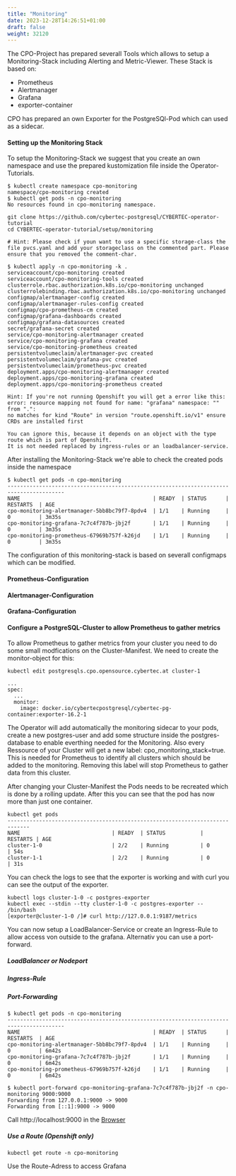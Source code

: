 ```yaml
---
title: "Monitoring"
date: 2023-12-28T14:26:51+01:00
draft: false
weight: 32120
---
```

The CPO-Project has prepared severall Tools which allows to setup a Monitoring-Stack including Alerting and Metric-Viewer.
These Stack is based on: 
- Prometheus
- Alertmanager
- Grafana
- exporter-container

CPO has prepared an own Exporter for the PostgreSQl-Pod which can used as a sidecar.

#### Setting up the Monitoring Stack
To setup the Monitoring-Stack we suggest that you create an own namespace and use the prepared kustomization file inside the Operator-Tutorials.
```
$ kubectl create namespace cpo-monitoring
namespace/cpo-monitoring created
$ kubectl get pods -n cpo-monitoring
No resources found in cpo-monitoring namespace.

git clone https://github.com/cybertec-postgresql/CYBERTEC-operator-tutorial
cd CYBERTEC-operator-tutorial/setup/monitoring

# Hint: Please check if youn want to use a specific storage-class the file pvcs.yaml and add your storageclass on the commented part. Please ensure that you removed the comment-char.

$ kubectl apply -n cpo-monitoring -k .
serviceaccount/cpo-monitoring created
serviceaccount/cpo-monitoring-tools created
clusterrole.rbac.authorization.k8s.io/cpo-monitoring unchanged
clusterrolebinding.rbac.authorization.k8s.io/cpo-monitoring unchanged
configmap/alertmanager-config created
configmap/alertmanager-rules-config created
configmap/cpo-prometheus-cm created
configmap/grafana-dashboards created
configmap/grafana-datasources created
secret/grafana-secret created
service/cpo-monitoring-alertmanager created
service/cpo-monitoring-grafana created
service/cpo-monitoring-prometheus created
persistentvolumeclaim/alertmanager-pvc created
persistentvolumeclaim/grafana-pvc created
persistentvolumeclaim/prometheus-pvc created
deployment.apps/cpo-monitoring-alertmanager created
deployment.apps/cpo-monitoring-grafana created
deployment.apps/cpo-monitoring-prometheus created

Hint: If you're not running Openshift you will get a error like this: 
error: resource mapping not found for name: "grafana" namespace: "" from ".":
no matches for kind "Route" in version "route.openshift.io/v1" ensure CRDs are installed first

You can ignore this, because it depends on an object with the type route which is part of Openshift. 
It is not needed replaced by ingress-rules or an loadbalancer-service.
```

After installing the Monitoring-Stack we're able to check the created pods inside the namespace
```
$ kubectl get pods -n cpo-monitoring
----------------------------------------------------------------------------------------
NAME                                          | READY  | STATUS      | RESTARTS  | AGE
cpo-monitoring-alertmanager-5bb8bc79f7-8pdv4  | 1/1    | Running     | 0         | 3m35s
cpo-monitoring-grafana-7c7c4f787b-jbj2f       | 1/1    | Running     | 0         | 3m35s
cpo-monitoring-prometheus-67969b757f-k26jd    | 1/1    | Running     | 0         | 3m35s

```
The configuration of this monitoring-stack is based on severall configmaps which can be modified.

#### Prometheus-Configuration


#### Alertmanager-Configuration


#### Grafana-Configuration


#### Configure a PostgreSQL-Cluster to allow Prometheus to gather metrics

To allow Prometheus to gather metrics from your cluster you need to do some small modfications on the Cluster-Manifest.
We need to create the monitor-object for this:
```
kubectl edit postgresqls.cpo.opensource.cybertec.at cluster-1

...
spec:
  ...
  monitor:
    image: docker.io/cybertecpostgresql/cybertec-pg-container:exporter-16.2-1
```

The Operator will add automatically the monitoring sidecar to your pods, create a new postgres-user and add some structure inside the postgres-database to enable everthing needed for the Monitoring. Also every Ressource of your Cluster will get a new label: cpo_monitoring_stack=true. This is needed for Prometheus to identify all clusters which should be added to the monitoring.
Removing this label will stop Prometheus to gather data from this cluster.

After changing your Cluster-Manifest the Pods needs to be recreated which is done by a rolling update. 
After this you can see that the pod has now more than just one container.

```
kubectl get pods
-----------------------------------------------------------------------------
NAME                             | READY  | STATUS           | RESTARTS | AGE
cluster-1-0                      | 2/2    | Running          | 0        | 54s
cluster-1-1                      | 2/2    | Running          | 0        | 31s

```
You can check the logs to see that the exporter is working and with curl you can see the output of the exporter.

```
kubectl logs cluster-1-0 -c postgres-exporter
kubectl exec --stdin --tty cluster-1-0 -c postgres-exporter -- /bin/bash
[exporter@cluster-1-0 /]# curl http://127.0.0.1:9187/metrics

```
You can now setup a LoadBalancer-Service or create an Ingress-Rule to allow access von outside to the grafana. Alternativ you can use a port-forward.

##### LoadBalancer or Nodeport

##### Ingress-Rule

##### Port-Forwarding
```
$ kubectl get pods -n cpo-monitoring
----------------------------------------------------------------------------------------
NAME                                          | READY  | STATUS      | RESTARTS  | AGE
cpo-monitoring-alertmanager-5bb8bc79f7-8pdv4  | 1/1    | Running     | 0         | 6m42s
cpo-monitoring-grafana-7c7c4f787b-jbj2f       | 1/1    | Running     | 0         | 6m42s
cpo-monitoring-prometheus-67969b757f-k26jd    | 1/1    | Running     | 0         | 6m42s

$ kubectl port-forward cpo-monitoring-grafana-7c7c4f787b-jbj2f -n cpo-monitoring 9000:9000
Forwarding from 127.0.0.1:9000 -> 9000
Forwarding from [::1]:9000 -> 9000

```
Call http://localhost:9000 in the [Browser](http://localhost:9000)

##### Use a Route (Openshift only)

```
kubectl get route -n cpo-monitoring

```
Use the Route-Adress to access Grafana